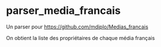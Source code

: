 # parser_media_francais

Un parser pour https://github.com/mdiplo/Medias_francais

On obtient la liste des propriétaires de chaque média français
